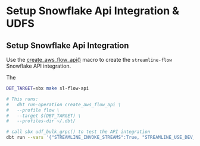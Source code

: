# Setup Snowflake Api Integration & UDFS

## Setup Snowflake Api Integration

Use the [create_aws_flow_api()](../../macros/streamline/api_integrations.sql#2) macro to create the `streamline-flow` Snowflake API integration.

The 

```zsh
DBT_TARGET=sbx make sl-flow-api

# This runs:
# 	dbt run-operation create_aws_flow_api \
# 	--profile flow \
# 	--target $(DBT_TARGET) \
# 	--profiles-dir ~/.dbt/
```

```zsh
# call sbx udf_bulk_grpc() to test the API integration
dbt run --vars '{"STREAMLINE_INVOKE_STREAMS":True, "STREAMLINE_USE_DEV_FOR_EXTERNAL_TABLES": True}' -m 1+models/silver/streamline/core/history/streamline__get_blocks_history.sql --profile flow --target sbx --profiles-dir ~/.dbt
```

